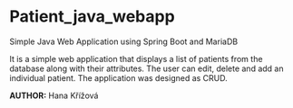 # Patient_java_webapp
Simple Java Web Application using Spring Boot and MariaDB

It is a simple web application that displays a list of patients from the database along with their attributes. The user can edit, delete and add an individual patient. The application was designed as CRUD. 

__AUTHOR:__ Hana Křížová
